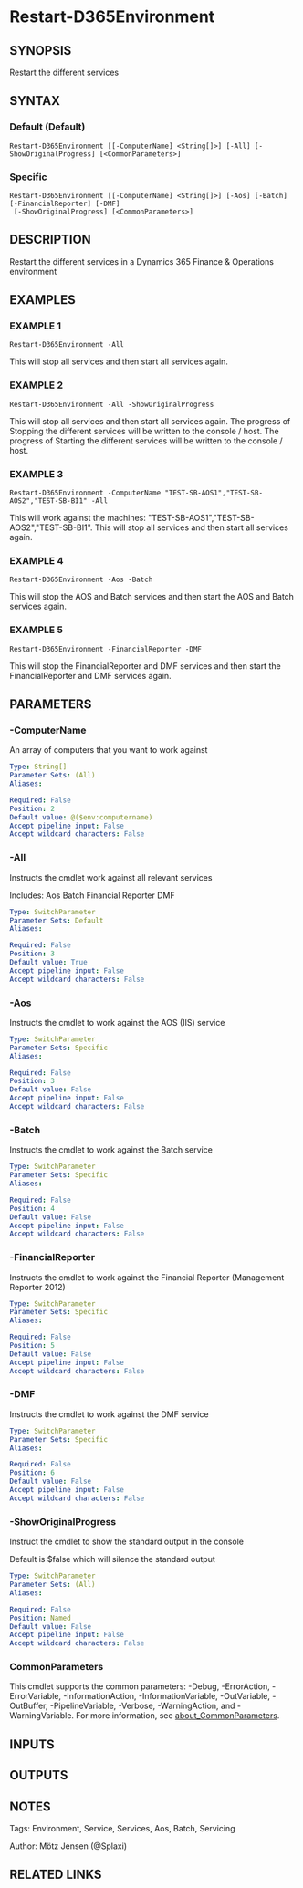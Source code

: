 ﻿---
external help file: d365fo.tools-help.xml
Module Name: d365fo.tools
online version:
schema: 2.0.0
---

# Restart-D365Environment

## SYNOPSIS
Restart the different services

## SYNTAX

### Default (Default)
```
Restart-D365Environment [[-ComputerName] <String[]>] [-All] [-ShowOriginalProgress] [<CommonParameters>]
```

### Specific
```
Restart-D365Environment [[-ComputerName] <String[]>] [-Aos] [-Batch] [-FinancialReporter] [-DMF]
 [-ShowOriginalProgress] [<CommonParameters>]
```

## DESCRIPTION
Restart the different services in a Dynamics 365 Finance & Operations environment

## EXAMPLES

### EXAMPLE 1
```
Restart-D365Environment -All
```

This will stop all services and then start all services again.

### EXAMPLE 2
```
Restart-D365Environment -All -ShowOriginalProgress
```

This will stop all services and then start all services again.
The progress of Stopping the different services will be written to the console / host.
The progress of Starting the different services will be written to the console / host.

### EXAMPLE 3
```
Restart-D365Environment -ComputerName "TEST-SB-AOS1","TEST-SB-AOS2","TEST-SB-BI1" -All
```

This will work against the machines: "TEST-SB-AOS1","TEST-SB-AOS2","TEST-SB-BI1".
This will stop all services and then start all services again.

### EXAMPLE 4
```
Restart-D365Environment -Aos -Batch
```

This will stop the AOS and Batch services and then start the AOS and Batch services again.

### EXAMPLE 5
```
Restart-D365Environment -FinancialReporter -DMF
```

This will stop the FinancialReporter and DMF services and then start the FinancialReporter and DMF services again.

## PARAMETERS

### -ComputerName
An array of computers that you want to work against

```yaml
Type: String[]
Parameter Sets: (All)
Aliases:

Required: False
Position: 2
Default value: @($env:computername)
Accept pipeline input: False
Accept wildcard characters: False
```

### -All
Instructs the cmdlet work against all relevant services

Includes:
Aos
Batch
Financial Reporter
DMF

```yaml
Type: SwitchParameter
Parameter Sets: Default
Aliases:

Required: False
Position: 3
Default value: True
Accept pipeline input: False
Accept wildcard characters: False
```

### -Aos
Instructs the cmdlet to work against the AOS (IIS) service

```yaml
Type: SwitchParameter
Parameter Sets: Specific
Aliases:

Required: False
Position: 3
Default value: False
Accept pipeline input: False
Accept wildcard characters: False
```

### -Batch
Instructs the cmdlet to work against the Batch service

```yaml
Type: SwitchParameter
Parameter Sets: Specific
Aliases:

Required: False
Position: 4
Default value: False
Accept pipeline input: False
Accept wildcard characters: False
```

### -FinancialReporter
Instructs the cmdlet to work against the Financial Reporter (Management Reporter 2012)

```yaml
Type: SwitchParameter
Parameter Sets: Specific
Aliases:

Required: False
Position: 5
Default value: False
Accept pipeline input: False
Accept wildcard characters: False
```

### -DMF
Instructs the cmdlet to work against the DMF service

```yaml
Type: SwitchParameter
Parameter Sets: Specific
Aliases:

Required: False
Position: 6
Default value: False
Accept pipeline input: False
Accept wildcard characters: False
```

### -ShowOriginalProgress
Instruct the cmdlet to show the standard output in the console

Default is $false which will silence the standard output

```yaml
Type: SwitchParameter
Parameter Sets: (All)
Aliases:

Required: False
Position: Named
Default value: False
Accept pipeline input: False
Accept wildcard characters: False
```

### CommonParameters
This cmdlet supports the common parameters: -Debug, -ErrorAction, -ErrorVariable, -InformationAction, -InformationVariable, -OutVariable, -OutBuffer, -PipelineVariable, -Verbose, -WarningAction, and -WarningVariable. For more information, see [about_CommonParameters](http://go.microsoft.com/fwlink/?LinkID=113216).

## INPUTS

## OUTPUTS

## NOTES
Tags: Environment, Service, Services, Aos, Batch, Servicing

Author: Mötz Jensen (@Splaxi)

## RELATED LINKS
